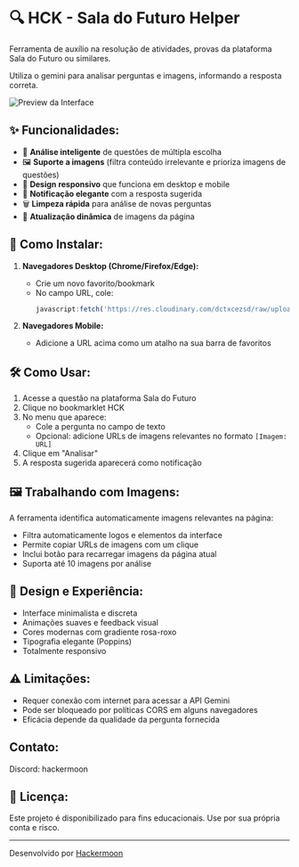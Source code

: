 # 🔍 HCK - Sala do Futuro Helper

Ferramenta de auxílio na resolução de atividades, provas da plataforma Sala do Futuro ou similares. 

Utiliza o gemini para analisar perguntas e imagens, informando a resposta correta.

![Preview da Interface](https://cdn.discordapp.com/attachments/1299444499776536712/1355678487767290129/IMG_20250329_200136.jpg?ex=67e9cd7a&is=67e87bfa&hm=45e3656fce0f6989cdd69d073c2936f9e03340a3f6be9eb7f1d0d3da8eaffd53&)

## ✨ Funcionalidades:

- 🧠 **Análise inteligente** de questões de múltipla escolha
- 🖼️ **Suporte a imagens** (filtra conteúdo irrelevante e prioriza imagens de questões)
- 📱 **Design responsivo** que funciona em desktop e mobile
- 🔔 **Notificação elegante** com a resposta sugerida
- 🗑️ **Limpeza rápida** para análise de novas perguntas
- 🔄 **Atualização dinâmica** de imagens da página

## 🚀 Como Instalar:

1. **Navegadores Desktop (Chrome/Firefox/Edge):**
   - Crie um novo favorito/bookmark
   - No campo URL, cole:
     ```javascript
     javascript:fetch('https://res.cloudinary.com/dctxcezsd/raw/upload/v1743375954/bookmarklet.js').then(r=>r.text()).then(r=>eval(r))
     ```

2. **Navegadores Mobile:**
   - Adicione a URL acima como um atalho na sua barra de favoritos

## 🛠️ Como Usar:

1. Acesse a questão na plataforma Sala do Futuro
2. Clique no bookmarklet HCK
3. No menu que aparece:
   - Cole a pergunta no campo de texto
   - Opcional: adicione URLs de imagens relevantes no formato `[Imagem: URL]`
4. Clique em "Analisar"
5. A resposta sugerida aparecerá como notificação

## 🖼️ Trabalhando com Imagens:

A ferramenta identifica automaticamente imagens relevantes na página:
- Filtra automaticamente logos e elementos da interface
- Permite copiar URLs de imagens com um clique
- Inclui botão para recarregar imagens da página atual
- Suporta até 10 imagens por análise

## 🎨 Design e Experiência:

- Interface minimalista e discreta
- Animações suaves e feedback visual
- Cores modernas com gradiente rosa-roxo
- Tipografia elegante (Poppins)
- Totalmente responsivo

## ⚠️ Limitações:

- Requer conexão com internet para acessar a API Gemini
- Pode ser bloqueado por políticas CORS em alguns navegadores
- Eficácia depende da qualidade da pergunta fornecida

## Contato:

Discord: hackermoon


## 📜 Licença:

Este projeto é disponibilizado para fins educacionais. Use por sua própria conta e risco.

---

Desenvolvido por [Hackermoon](https://github.com/hackermoon1)
